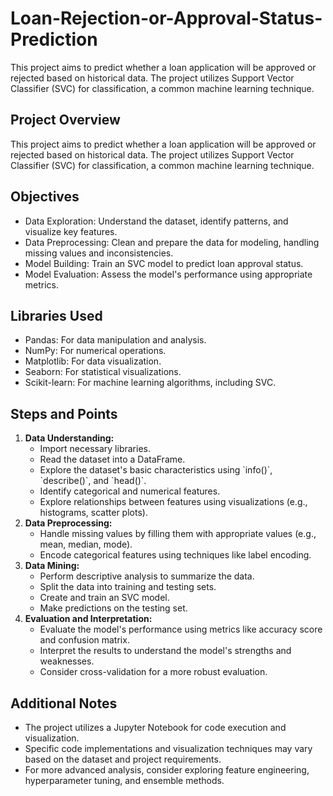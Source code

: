 # Loan-Rejection-or-Approval-Status-Prediction
This project aims to predict whether a loan application will be approved or rejected based on historical data. The project utilizes Support Vector Classifier (SVC) for classification, a common machine learning technique.

  <h2>Project Overview</h2>
  <p>This project aims to predict whether a loan application will be approved or rejected based on historical data. The project utilizes Support Vector Classifier (SVC) for classification, a common machine learning technique.</p>

  <h2>Objectives</h2>
  <ul>
    <li>Data Exploration: Understand the dataset, identify patterns, and visualize key features.</li>
    <li>Data Preprocessing: Clean and prepare the data for modeling, handling missing values and inconsistencies.</li>
    <li>Model Building: Train an SVC model to predict loan approval status.</li>
    <li>Model Evaluation: Assess the model's performance using appropriate metrics.</li>
  </ul>

  <h2>Libraries Used</h2>
  <ul>
    <li>Pandas: For data manipulation and analysis.</li>
    <li>NumPy: For numerical operations.</li>
    <li>Matplotlib: For data visualization.</li>
    <li>Seaborn: For statistical visualizations.</li>
    <li>Scikit-learn: For machine learning algorithms, including SVC.</li>
  </ul>

  <h2>Steps and Points</h2>
  <ol>
    <li><strong>Data Understanding:</strong>
      <ul>
        <li>Import necessary libraries.</li>
        <li>Read the dataset into a DataFrame.</li>
        <li>Explore the dataset's basic characteristics using `info()`, `describe()`, and `head()`.
        <li>Identify categorical and numerical features.</li>
        <li>Explore relationships between features using visualizations (e.g., histograms, scatter plots).</li>
      </ul>
    </li>
    <li><strong>Data Preprocessing:</strong>
      <ul>
        <li>Handle missing values by filling them with appropriate values (e.g., mean, median, mode).</li>
        <li>Encode categorical features using techniques like label encoding.</li>
      </ul>
    </li>
    <li><strong>Data Mining:</strong>
      <ul>
        <li>Perform descriptive analysis to summarize the data.</li>
        <li>Split the data into training and testing sets.</li>
        <li>Create and train an SVC model.</li>
        <li>Make predictions on the testing set.</li>
      </ul>
    </li>
    <li><strong>Evaluation and Interpretation:</strong>
      <ul>
        <li>Evaluate the model's performance using metrics like accuracy score and confusion matrix.</li>
        <li>Interpret the results to understand the model's strengths and weaknesses.</li>
        <li>Consider cross-validation for a more robust evaluation.</li>
      </ul>
    </li>
  </ol>

  <h2>Additional Notes</h2>
  <ul>
    <li>The project utilizes a Jupyter Notebook for code execution and visualization.</li>
    <li>Specific code implementations and visualization techniques may vary based on the dataset and project requirements.</li>
    <li>For more advanced analysis, consider exploring feature engineering, hyperparameter tuning, and ensemble methods.</li>
  </ul>
